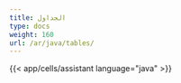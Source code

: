 ```yaml
---
title: الجداول
type: docs
weight: 160
url: /ar/java/tables/
---
```

{{< app/cells/assistant language="java" >}}
